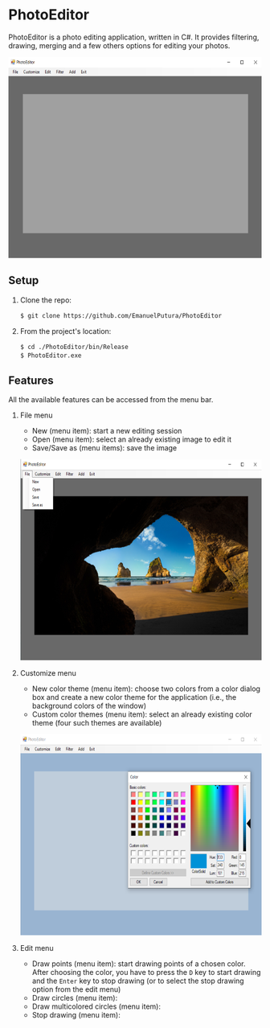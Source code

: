 # PhotoEditor
 PhotoEditor is a photo editing application, written in C#. It provides filtering, drawing, merging and a few others options for editing your photos.
 
  <!-- ![Startup](https://github.com/EmanuelPutura/PhotoEditor/blob/main/img/startup.png) -->
  <p align="center"> <img src="https://github.com/EmanuelPutura/PhotoEditor/blob/main/img/startup.png" height="400"/> </p>


## Setup
 1. Clone the repo:
    ```sh
    $ git clone https://github.com/EmanuelPutura/PhotoEditor
    ```
 2. From the project's location:
    ```sh
    $ cd ./PhotoEditor/bin/Release
    $ PhotoEditor.exe
    ```


## Features
All the available features can be accessed from the menu bar.
1. File menu
   - New (menu item): start a new editing session
   - Open (menu item): select an already existing image to edit it
   - Save/Save as (menu items): save the image

   <!-- ![File Menu](https://github.com/EmanuelPutura/PhotoEditor/blob/main/img/file_menu.png) -->
   <p align="center"> <img src="https://github.com/EmanuelPutura/PhotoEditor/blob/main/img/file_menu.png" height="400"/> </p>
   
2. Customize menu
   - New color theme (menu item): choose two colors from a color dialog box and create a new color theme for the application (i.e., the background colors of the window)
   - Custom color themes (menu item): select an already existing color theme (four such themes are available)

   <!-- ![Customize Menu](https://github.com/EmanuelPutura/PhotoEditor/blob/main/img/customize_menu.png) -->
   <p align="center"> <img src="https://github.com/EmanuelPutura/PhotoEditor/blob/main/img/customize_menu.png" height="400"/> </p>
   

3. Edit menu
   - Draw points (menu item): start drawing points of a chosen color. After choosing the color, you have to press the ```D``` key to start drawing and the ```Enter``` key      to stop drawing (or to select the stop drawing option from the edit menu)
   - Draw circles (menu item): 
   - Draw multicolored circles (menu item):
   - Stop drawing (menu item): 
